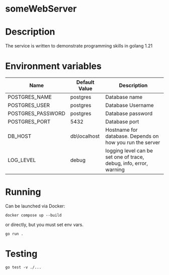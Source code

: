 # someWebServer

# Description

The service is written to demonstrate programming skills in golang 1.21



# Environment variables

| Name          | Default Value | Description                                                        |
|---------------|--------------|--------------------------------------------------------------------|
|  POSTGRES_NAME             | postgres     | Database name                                         |
|       POSTGRES_USER        | postgres     | Database Username                                     |
|   POSTGRES_PASSWORD            | postgres     | Database password                                 |
|   POSTGRES_PORT            | 5432         | Database port                                         |
|  DB_HOST             | db\localhost | Hostname for database. Depends on how you run the server    |
|  LOG_LEVEL           | debug| logging level can be set one of trace, debug, info, error, warning |


# Running
Can be launched via Docker:
```shell
docker compose up --build
```

or directly, but you must set env vars.
```shell
go run .
```

# Testing
```shell
go test -v ./...
```